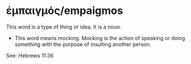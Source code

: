 # ἐμπαιγμός/empaigmos
This word is a type of thing or idea. It is a noun.
* This word means mocking. Mocking is the action of speaking or doing something with the purpose of insulting another person.

See: Hebrews 11:36

